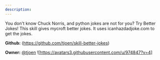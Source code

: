 ```yaml
---
description: 
---
```

You don't know Chuck Norris, and python jokes are not for you? Try Better Jokes!
This skill gives mycroft better jokes. It uses icanhazdadjoke.com to get the jokes.

**Github:** (https://github.com/tjoen/skill-better-jokes)

**Owner:** [@tjoen](https://github.com/tjoen) ![https://avatars3.githubusercontent.com/u/974847?v=4]

